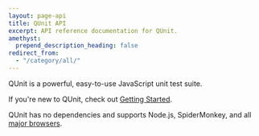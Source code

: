 ```yaml
---
layout: page-api
title: QUnit API
excerpt: API reference documentation for QUnit.
amethyst:
  prepend_description_heading: false
redirect_from:
  - "/category/all/"
---
```


QUnit is a powerful, easy-to-use JavaScript unit test suite.

If you're new to QUnit, check out <a href="https://qunitjs.com/intro/">Getting Started</a>.

QUnit has no dependencies and supports Node.js, SpiderMonkey, and all <a href="https://qunitjs.com/intro/#in-the-browser">major browsers</a>.

